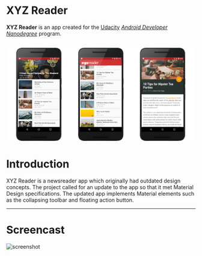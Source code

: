 # XYZ Reader

**XYZ Reader** is an app created for the [Udacity](www.udacity.com) [*Android Developer Nanodegree*](https://www.udacity.com/course/android-developer-nanodegree-by-google--nd801) program.

![Screenshots](https://raw.githubusercontent.com/javierarboleda/xyzreader/master/xyz_screenshots.png)
---

# Introduction

XYZ Reader is a newsreader app which originally had outdated design concepts. The project called for an update to the app so that it met Material Design specifications. The updated app implements Material elements such as the collapsing toolbar and floating action button.

---

# Screencast

![screenshot](https://raw.githubusercontent.com/javierarboleda/xyzreader/master/xyz_demo.gif)
